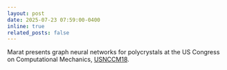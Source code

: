 ```yaml
---
layout: post
date: 2025-07-23 07:59:00-0400
inline: true
related_posts: false
---
```


Marat presents graph neural networks for polycrystals at the US Congress on Computational Mechanics, [USNCCM18](https://usnccm18.usacm.org/).